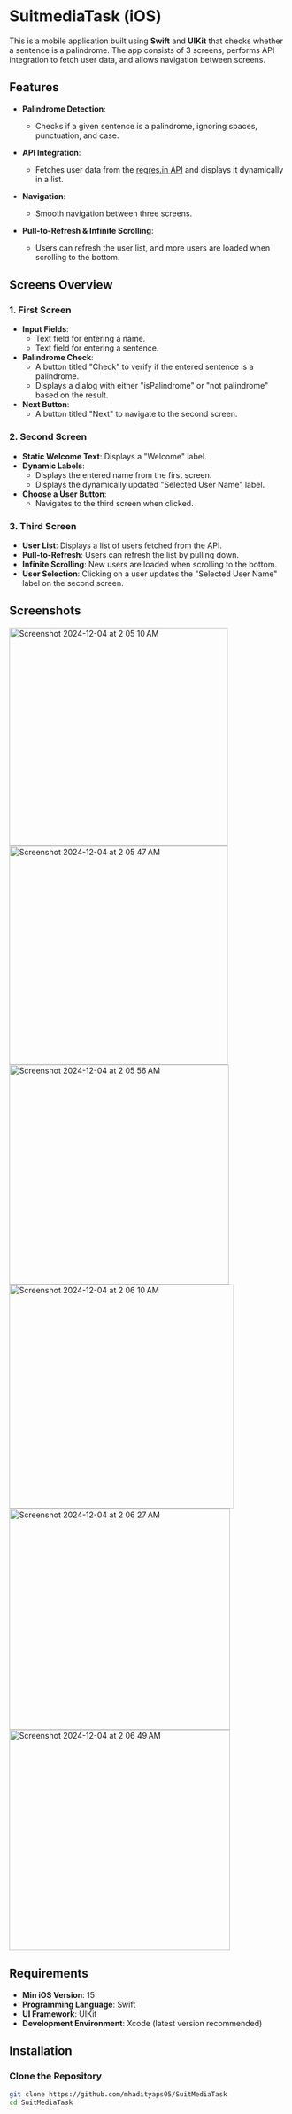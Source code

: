 # SuitmediaTask (iOS)

This is a mobile application built using **Swift** and **UIKit** that checks whether a sentence is a palindrome. The app consists of 3 screens, performs API integration to fetch user data, and allows navigation between screens.

## Features

- **Palindrome Detection**: 
  - Checks if a given sentence is a palindrome, ignoring spaces, punctuation, and case.
  
- **API Integration**: 
  - Fetches user data from the [regres.in API](https://reqres.in/) and displays it dynamically in a list.
  
- **Navigation**: 
  - Smooth navigation between three screens.
  
- **Pull-to-Refresh & Infinite Scrolling**: 
  - Users can refresh the user list, and more users are loaded when scrolling to the bottom.

## Screens Overview

### 1. **First Screen**

   - **Input Fields**:
     - Text field for entering a name.
     - Text field for entering a sentence.
   - **Palindrome Check**:
     - A button titled "Check" to verify if the entered sentence is a palindrome.
     - Displays a dialog with either "isPalindrome" or "not palindrome" based on the result.
   - **Next Button**:
     - A button titled "Next" to navigate to the second screen.

### 2. **Second Screen**

   - **Static Welcome Text**: Displays a "Welcome" label.
   - **Dynamic Labels**:
     - Displays the entered name from the first screen.
     - Displays the dynamically updated "Selected User Name" label.
   - **Choose a User Button**:
     - Navigates to the third screen when clicked.

### 3. **Third Screen**

   - **User List**: Displays a list of users fetched from the API.
   - **Pull-to-Refresh**: Users can refresh the list by pulling down.
   - **Infinite Scrolling**: New users are loaded when scrolling to the bottom.
   - **User Selection**: Clicking on a user updates the "Selected User Name" label on the second screen.

## Screenshots

<img width="395" alt="Screenshot 2024-12-04 at 2 05 10 AM" src="https://github.com/user-attachments/assets/fa998432-fff3-4487-a086-1bf693e8d3a1">
<img width="395" alt="Screenshot 2024-12-04 at 2 05 47 AM" src="https://github.com/user-attachments/assets/293d9109-8b7a-454b-8d8f-eff959b07ba2">
<img width="397" alt="Screenshot 2024-12-04 at 2 05 56 AM" src="https://github.com/user-attachments/assets/fe88dd50-555d-48e6-ab12-f4c0c062541c">
<img width="406" alt="Screenshot 2024-12-04 at 2 06 10 AM" src="https://github.com/user-attachments/assets/94b0c195-bda6-4301-aa51-c7f6714a4ba1">
<img width="399" alt="Screenshot 2024-12-04 at 2 06 27 AM" src="https://github.com/user-attachments/assets/80204874-44e9-4fdd-baab-3a71c333f525">
<img width="399" alt="Screenshot 2024-12-04 at 2 06 49 AM" src="https://github.com/user-attachments/assets/5c314906-4cd1-4347-ba0b-39ea6dcec6e1">


## Requirements

- **Min iOS Version**: 15
- **Programming Language**: Swift
- **UI Framework**: UIKit
- **Development Environment**: Xcode (latest version recommended)

## Installation

### Clone the Repository
```bash
git clone https://github.com/mhadityaps05/SuitMediaTask
cd SuitMediaTask
